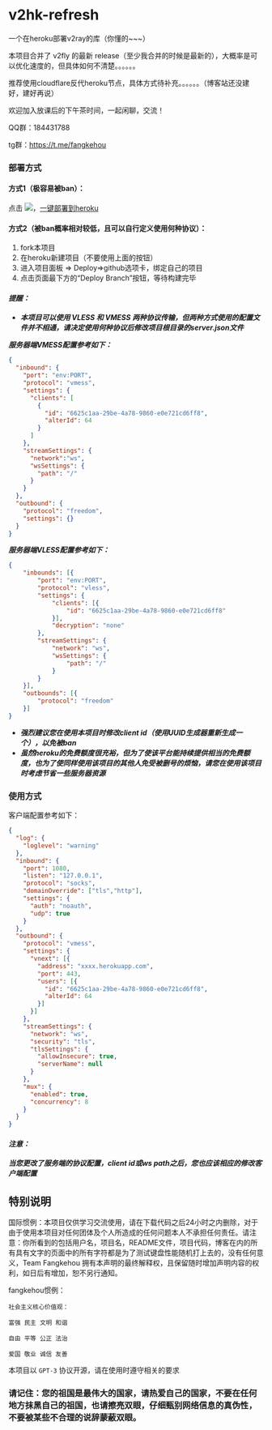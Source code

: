 # v2hk-refresh
一个在heroku部署v2ray的库（你懂的~~~）

本项目合并了 v2fly 的最新 release（至少我合并的时候是最新的），大概率是可以优化速度的，但具体如何不清楚。。。。。。

推荐使用cloudflare反代heroku节点，具体方式待补充。。。。。。（博客站还没建好，建好再说）

欢迎加入放课后的下午茶时间，一起闲聊，交流！

QQ群：184431788

tg群：https://t.me/fangkehou

### 部署方式

#### 方式1（极容易被ban）：

点击 [![](https://www.herokucdn.com/deploy/button.png)](https://heroku.com/deploy?template=https://github.com/fangkehou-team/v2hk-refresh)，[一键部署到heroku](https://heroku.com/deploy?template=https://github.com/fangkehou-team/v2hk-refresh)

#### 方式2（被ban概率相对较低，且可以自行定义使用何种协议）：

1. fork本项目
2. 在heroku新建项目（不要使用上面的按钮）
3. 进入项目面板 => Deploy=>github选项卡，绑定自己的项目
4. 点击页面最下方的“Deploy Branch”按钮，等待构建完毕

#### ___提醒：___

- ___本项目可以使用 VLESS 和 VMESS 两种协议传输，但两种方式使用的配置文件并不相通，请决定使用何种协议后修改项目根目录的server.json文件___

___服务器端VMESS配置参考如下：___

```json
{
  "inbound": {
    "port": "env:PORT",
    "protocol": "vmess",
    "settings": {
      "clients": [
        {
          "id": "6625c1aa-29be-4a78-9860-e0e721cd6ff8",
          "alterId": 64
        }
      ]
    },
    "streamSettings": {
      "network":"ws",
      "wsSettings": {
        "path": "/"
      }
    }
  },
  "outbound": {
    "protocol": "freedom",
    "settings": {}
  }
}
```

___服务器端VLESS配置参考如下：___

```json
{
    "inbounds": [{
        "port": "env:PORT",
        "protocol": "vless",
        "settings": {
            "clients": [{
                "id": "6625c1aa-29be-4a78-9860-e0e721cd6ff8"
            }],
            "decryption": "none"
        },
        "streamSettings": {
            "network": "ws",
            "wsSettings": {
                "path": "/"
            }
        }
    }],
    "outbounds": [{
        "protocol": "freedom"
    }]
}
```



- ___强烈建议您在使用本项目时修改client id（使用UUID生成器重新生成一个），以免被ban___
- ___虽然heroku的免费额度很充裕，但为了使该平台能持续提供相当的免费额度，也为了使同样使用该项目的其他人免受被删号的烦恼，请您在使用该项目时考虑节省一些服务器资源___

### 使用方式

客户端配置参考如下：

```json
{
  "log": {
    "loglevel": "warning"
  },
  "inbound": {
    "port": 1080,
    "listen": "127.0.0.1",
    "protocol": "socks",
    "domainOverride": ["tls","http"],
    "settings": {
      "auth": "noauth",
      "udp": true
    }
  },
  "outbound": {
    "protocol": "vmess",
    "settings": {
      "vnext": [{
        "address": "xxxx.herokuapp.com",
        "port": 443,
        "users": [{
          "id": "6625c1aa-29be-4a78-9860-e0e721cd6ff8",
          "alterId": 64
        }]
      }]
    },
    "streamSettings": {
      "network": "ws",
      "security": "tls",
      "tlsSettings": {
        "allowInsecure": true,
        "serverName": null
      }
    },
    "mux": {
      "enabled": true,
      "concurrency": 8
    }
  }
}
```

####  ___注意：___

___当您更改了服务端的协议配置，client id或ws path之后，您也应该相应的修改客户端配置___

## 特别说明

国际惯例：本项目仅供学习交流使用，请在下载代码之后24小时之内删除，对于由于使用本项目对任何团体及个人所造成的任何问题本人不承担任何责任。请注意：你所看到的包括用户名，项目名，README文件，项目代码，博客在内的所有具有文字的页面中的所有字符都是为了测试键盘性能随机打上去的，没有任何意义，Team Fangkehou 拥有本声明的最终解释权，且保留随时增加声明内容的权利，如日后有增加，恕不另行通知。

fangkehou惯例：

```
社会主义核心价值观：

富强 民主 文明 和谐

自由 平等 公正 法治

爱国 敬业 诚信 友善
```

本项目以 `GPT-3` 协议开源，请在使用时遵守相关的要求

### 请记住：您的祖国是最伟大的国家，请热爱自己的国家，不要在任何地方抹黑自己的祖国，也请擦亮双眼，仔细甄别网络信息的真伪性，不要被某些不合理的说辞蒙蔽双眼。
